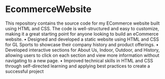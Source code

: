 # EcommerceWebsite
This repository contains the source code for my ECommerce website built using HTML and CSS. The code is well-structured and easy to customize, making it a great starting point for anyone looking to build an eCommerce website.
• Designed and developed a static website using HTML and CSS for GL
Sports to showcase their company history and product offerings.
• Developed interactive sections for About Us, Indoor, Outdoor, and
History, allowing users to click on each section and view more
information without navigating to a new page.
• Improved technical skills in HTML and CSS through self-directed
learning and applying best practices to create a successful project
